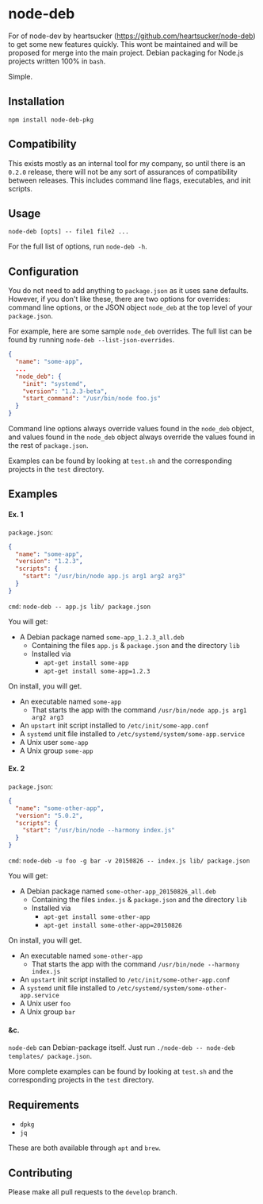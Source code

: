 # node-deb

For of node-dev by heartsucker (https://github.com/heartsucker/node-deb) to get some new features quickly.
This wont be maintained and will be proposed for merge into the main project.
Debian packaging for Node.js projects written 100% in `bash`.

Simple.

## Installation
`npm install node-deb-pkg`

## Compatibility

This exists mostly as an internal tool for my company, so until there is an `0.2.0` release, there will not be any sort
of assurances of compatibility between releases. This includes command line flags, executables, and init scripts.

## Usage

`node-deb [opts] -- file1 file2 ...`

For the full list of options, run `node-deb -h`.

## Configuration
You do not need to add anything to `package.json` as it uses sane defaults. However, if you don't like these, there are
two options for overrides: command line options, or the JSON object `node_deb` at the top level of your `package.json`.

For example, here are some sample `node_deb` overrides. The full list can be found by running
`node-deb --list-json-overrides`.

```json
{
  "name": "some-app",
  ...
  "node_deb": {
    "init": "systemd",
    "version": "1.2.3-beta",
    "start_command": "/usr/bin/node foo.js"
  }
}
```

Command line options always override values found in the `node_deb` object, and values found in the `node_deb` object
always override the values found in the rest of `package.json`.

Examples can be found by looking at `test.sh` and the corresponding projects in the `test` directory.

## Examples
#### Ex. 1
`package.json`:

```json
{
  "name": "some-app",
  "version": "1.2.3",
  "scripts": {
    "start": "/usr/bin/node app.js arg1 arg2 arg3"
  }
}
```

`cmd`: `node-deb -- app.js lib/ package.json`

You will get:
- A Debian package named `some-app_1.2.3_all.deb`
  - Containing the files `app.js` & `package.json` and the directory `lib`
  - Installed via
    - `apt-get install some-app`
    - `apt-get install some-app=1.2.3`

On install, you will get.
- An executable named `some-app`
  - That starts the app with the command `/usr/bin/node app.js arg1 arg2 arg3`
- An `upstart` init script installed to `/etc/init/some-app.conf`
- A `systemd` unit file installed to `/etc/systemd/system/some-app.service`
- A Unix user `some-app`
- A Unix group `some-app`

#### Ex. 2
`package.json`:

```json
{
  "name": "some-other-app",
  "version": "5.0.2",
  "scripts": {
    "start": "/usr/bin/node --harmony index.js"
  }
}
```

`cmd`: `node-deb -u foo -g bar -v 20150826 -- index.js lib/ package.json`

You will get:
- A Debian package named `some-other-app_20150826_all.deb`
  - Containing the files `index.js` & `package.json` and the directory `lib`
  - Installed via
    - `apt-get install some-other-app`
    - `apt-get install some-other-app=20150826`

On install, you will get.
- An executable named `some-other-app`
  - That starts the app with the command `/usr/bin/node --harmony index.js`
- An `upstart` init script installed to `/etc/init/some-other-app.conf`
- A `systemd` unit file installed to `/etc/systemd/system/some-other-app.service`
- A Unix user `foo`
- A Unix group `bar`

#### &c.
`node-deb` can Debian-package itself. Just run `./node-deb -- node-deb templates/ package.json`.

More complete examples can be found by looking at `test.sh` and the corresponding projects in the `test` directory.

## Requirements
- `dpkg`
- `jq`

These are both available through `apt` and `brew`.

## Contributing
Please make all pull requests to the `develop` branch.
